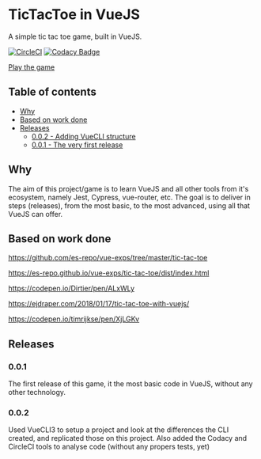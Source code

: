 # TicTacToe in VueJS

A simple tic tac toe game, built in VueJS.

[![CircleCI](https://circleci.com/gh/alexandrecanijo/tic-tac-toe-vuejs.svg?style=svg)](https://circleci.com/gh/alexandrecanijo/tic-tac-toe-vuejs)  [![Codacy Badge](https://api.codacy.com/project/badge/Grade/386b17076f5b4fe6ba4d667bcaa66512)](https://www.codacy.com/app/alexandrecanijo/tic-tac-toe-vuejs?utm_source=github.com&amp;utm_medium=referral&amp;utm_content=alexandrecanijo/tic-tac-toe-vuejs&amp;utm_campaign=Badge_Grade)

[Play the game](https://www.alexandrecanijo.com/tictactoevuejs/)

## Table of contents

* [Why](#why)
* [Based on work done](#based-on-work-done)
* [Releases](#releases)
  * [0.0.2 - Adding VueCLI structure](#0.0.2) 
  * [0.0.1 - The very first release](#0.0.1) 


## Why

The aim of this project/game is to learn VueJS and all other tools from
it's ecosystem, namely Jest, Cypress, vue-router, etc.
The goal is to deliver in steps (releases), from the most basic, to the
most advanced, using all that VueJS can offer.

## Based on work done

https://github.com/es-repo/vue-exps/tree/master/tic-tac-toe

https://es-repo.github.io/vue-exps/tic-tac-toe/dist/index.html

https://codepen.io/Dirtier/pen/ALxWLy

https://ejdraper.com/2018/01/17/tic-tac-toe-with-vuejs/

https://codepen.io/timrijkse/pen/XjLGKv

## Releases

### 0.0.1
The first release of this game, it the most basic code in VueJS, without any other technology.

### 0.0.2
Used VueCLI3 to setup a project and look at the differences the CLI created, and replicated those on this project.
Also added the Codacy and CircleCI tools to analyse code (without any propers tests, yet)
